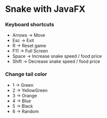 # Snake with JavaFX


### Keyboard shortcuts
* Arrows → Move
* Esc → Exit
* R → Reset game
* F11 → Full Screen
* Space   → Increase snake speed / food price
* Shift → Decrease snake speed / food price
### Change tail color
* 1 → Green
* 2 → YellowGreen
* 3 → Orange
* 4 → Blue
* 5 → Black
* 6 → Random